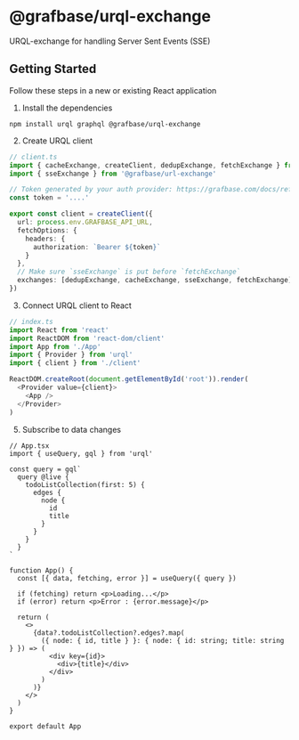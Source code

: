 # @grafbase/urql-exchange

URQL-exchange for handling Server Sent Events (SSE)

## Getting Started

Follow these steps in a new or existing React application

1. Install the dependencies

```
npm install urql graphql @grafbase/urql-exchange
```

2. Create URQL client

```ts
// client.ts
import { cacheExchange, createClient, dedupExchange, fetchExchange } from 'urql'
import { sseExchange } from '@grafbase/url-exchange'

// Token generated by your auth provider: https://grafbase.com/docs/reference/directives#auth
const token = '....'

export const client = createClient({
  url: process.env.GRAFBASE_API_URL,
  fetchOptions: {
    headers: {
      authorization: `Bearer ${token}`
    }
  },
  // Make sure `sseExchange` is put before `fetchExchange`
  exchanges: [dedupExchange, cacheExchange, sseExchange, fetchExchange]
})
```

3. Connect URQL client to React

```ts
// index.ts
import React from 'react'
import ReactDOM from 'react-dom/client'
import App from './App'
import { Provider } from 'urql'
import { client } from './client'

ReactDOM.createRoot(document.getElementById('root')).render(
  <Provider value={client}>
    <App />
  </Provider>
)
```

5. Subscribe to data changes

```tsx
// App.tsx
import { useQuery, gql } from 'urql'

const query = gql`
  query @live {
    todoListCollection(first: 5) {
      edges {
        node {
          id
          title
        }
      }
    }
  }
`

function App() {
  const [{ data, fetching, error }] = useQuery({ query })

  if (fetching) return <p>Loading...</p>
  if (error) return <p>Error : {error.message}</p>

  return (
    <>
      {data?.todoListCollection?.edges?.map(
        ({ node: { id, title } }: { node: { id: string; title: string } }) => (
          <div key={id}>
            <div>{title}</div>
          </div>
        )
      )}
    </>
  )
}

export default App
```
